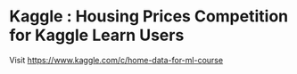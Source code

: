 # Kaggle : Housing Prices Competition for Kaggle Learn Users

Visit https://www.kaggle.com/c/home-data-for-ml-course
